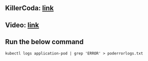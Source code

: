 ## KillerCoda: [link](https://killercoda.com/sachin/course/CKA/log-reader-2)
## Video: [link](https://www.loom.com/share/318969ea0a214902a037f38b6b52a0ab?sid=b4bc53f6-5e8d-43a2-9bcb-45f6c8e9f065)
## Run the below command 

```
kubectl logs application-pod | grep 'ERROR' > poderrorlogs.txt

```
